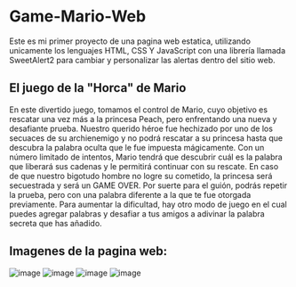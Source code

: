 # Game-Mario-Web

Este es mi primer proyecto de una pagina web estatica, utilizando unicamente los lenguajes HTML, CSS Y JavaScript con una librería llamada SweetAlert2 para cambiar y personalizar las alertas dentro del sitio web.


## El juego de la "Horca" de Mario

En este divertido juego, tomamos el control de Mario, cuyo objetivo es rescatar una vez más a la princesa Peach, pero enfrentando una nueva y desafiante prueba. Nuestro querido héroe fue hechizado
por uno de los secuaces de su archienemigo y no podrá rescatar a su princesa hasta que descubra la palabra oculta que le fue impuesta mágicamente. Con un número limitado de intentos, Mario
tendrá que descubrir cuál es la palabra que liberará sus cadenas y le permitirá continuar con su rescate. En caso de que nuestro bigotudo hombre no logre su cometido, la princesa será secuestrada
y será un GAME OVER. Por suerte para el guión, podrás repetir la prueba, pero con una palabra diferente a la que te fue otorgada previamente. Para aumentar la dificultad, hay otro modo de juego
en el cual puedes agregar palabras y desafiar a tus amigos a adivinar la palabra secreta que has añadido.

## Imagenes de la pagina web:
![image](https://github.com/NicolasEsc10/Game-Mario-Web/assets/113264514/b05463aa-8e81-4b82-bcb5-dbebb78f3a20)
![image](https://github.com/NicolasEsc10/Game-Mario-Web/assets/113264514/0f96eab0-0a43-44bc-9c9c-434fee49eb33)
![image](https://github.com/NicolasEsc10/Game-Mario-Web/assets/113264514/e48647fa-e0c3-42f1-8670-2101f8100026)
![image](https://github.com/NicolasEsc10/Game-Mario-Web/assets/113264514/9bd7ea1f-7d22-4f5e-84ef-eaa909fb20af)



